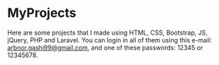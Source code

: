 # MyProjects
Here are some projects that I made using HTML, CSS, Bootstrap, JS, jQuery, PHP and Laravel.
You can login in all of them using this e-mail: arbnor.gashi99@gmail.com, and one of these
passwords: 12345 or 12345678.
